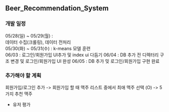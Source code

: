 ## Beer_Recommendation_System

### 개발 일정  
05/28(일) ~ 05/29(월) :  
데이터 수집(크롤링), 데이터 전처리  
05/30(화) ~ 05/31(수) :
k-means 모델 훈련  
06/03 : 로그인/회원가입 UI추가 및 index ui 다듬기
06/04 : DB 추가 전 디렉터리 구조 변경 및 로그인/회원가입 UI 완성
06/05 : DB 추가 밎 로그인/회원가입 구현 완료

### 추가해야 할 계획  
회원가입/로그인 추가
-> 회원가입 할 때 맥주 리스트 중에서 최애 맥주 선택 (O)
-> 5가지 추천 맥주  
+ 유저 평가
